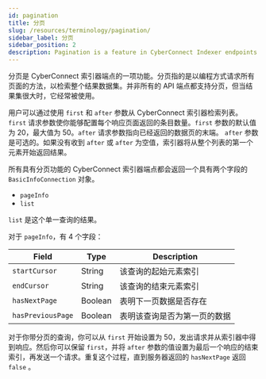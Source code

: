 ```yaml
---
id: pagination
title: 分页
slug: /resources/terminology/pagination/
sidebar_label: 分页
sidebar_position: 2
description: Pagination is a feature in CyberConnect Indexer endpoints. Pagination refers to methods for programmatically requesting all of the pages, to retrieve the whole result data set.
---
```


分页是 CyberConnect 索引器端点的一项功能。分页指的是以编程方式请求所有页面的方法，以检索整个结果数据集。并非所有的 API 端点都支持分页，但当结果集很大时，它经常被使用。

用户可以通过使用 `first` 和 `after` 参数从 CyberConnect 索引器检索列表。`first` 请求参数使你能够配置每个响应页面返回的条目数量。`first` 参数的默认值为 20，最大值为 50。`after` 请求参数指向已经返回的数据页的末端。 `after` 参数是可选的。如果没有收到 `after` 或 `after` 为空值，索引器将从整个列表的第一个元素开始返回结果。

所有具有分页功能的 CyberConnect 索引器端点都会返回一个具有两个字段的 `BasicInfoConnection` 对象。

- `pageInfo`
- `list`

`list` 是这个单一查询的结果。

对于 `pageInfo`，有 4 个字段：

| Field             | Type    | Description                  |
| ----------------- | ------- | ---------------------------- |
| `startCursor`     | String  | 该查询的起始元素索引         |
| `endCursor`       | String  | 该查询的结束元素索引         |
| `hasNextPage`     | Boolean | 表明下一页数据是否存在       |
| `hasPreviousPage` | Boolean | 表明该查询是否为第一页的数据 |

对于你带分页的查询，你可以从 `first` 开始设置为 50，发出请求并从索引器中得到响应。然后你可以保留 `first`，并将 `after` 参数的值设置为最后一个响应的结束索引，再发送一个请求。重复这个过程，直到服务器返回的 `hasNextPage` 返回 `false` 。
